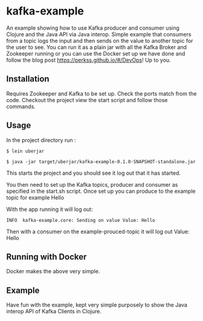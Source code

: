 # kafka-example

An example showing how to use Kafka producer and consumer using Clojure and the Java API via Java interop. Simple example that consumers from a topic logs the input and then sends on the value to another topic for the user to see. You can run it as a plain jar with all the Kafka Broker and Zookeeper running or you can use the Docker set up we have done and follow the blog post https://perkss.github.io/#/DevOps! Up to you. 

## Installation 

Requires Zookeeper and Kafka to be set up. Check the ports match from the code.
Checkout the project view the start script and follow those commands.

## Usage

In the project directory run : 

    $ lein uberjar

    $ java -jar target/uberjar/kafka-example-0.1.0-SNAPSHOT-standalone.jar

This starts the project and you should see it log out that it has started.

You then need to set up the Kafka topics, producer and consumer as specified in the start.sh script. Once set up you can produce to the example topic for example Hello

With the app running it will log out:

    INFO  kafka-example.core: Sending on value Value: Hello
    
Then with a consumer on the example-prouced-topic it will log out Value: Hello

## Running with Docker

Docker makes the above very simple. 

## Example

Have fun with the example, kept very simple purposely to show the Java interop API of Kafka Clients in Clojure. 

